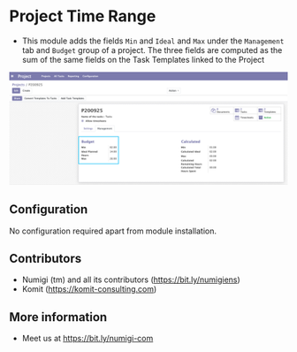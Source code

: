 Project Time Range
==================
- This module adds the fields `Min` and `Ideal` and `Max` under the `Management` tab and `Budget` group of a project. The three fields are computed as the sum of the same fields on the Task Templates linked to the Project

![](static/description/project_time_range.png?raw=true)

Configuration
-------------
No configuration required apart from module installation.

Contributors
------------
* Numigi (tm) and all its contributors (https://bit.ly/numigiens)
* Komit (https://komit-consulting.com)

More information
----------------
* Meet us at https://bit.ly/numigi-com
